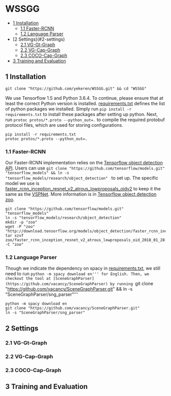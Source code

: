 # WSSGG

* [1 Installation](#1-installation)
    - [1.1 Faster-RCNN](#11-faster-rcnn)
    - [1.2 Language Parser](#12-language-parser)
* [2 Settings)(#2-settings)
    - [2.1 VG-Gt-Graph](#21-vg-gt-graph)
    - [2.2 VG-Cap-Graph](#22-vg-cap-graph)
    - [2.3 COCO-Cap-Graph](#23-coco-cap-graph)
* [3 Training and Evaluation](#training)

## 1 Installation

```
git clone "https://github.com/yekeren/WSSGG.git" && cd "WSSGG"
```

We use Tensorflow 1.5 and Python 3.6.4. To continue, please ensure that at least the correct Python version is installed.
[requirements.txt](requirements.txt) defines the list of python packages we installed.
Simply run ```pip install -r requirements.txt``` to install these packages after setting up python.
Next, run ```protoc protos/*.proto --python_out=.``` to compile the required protobuf protocol files, which are used for storing configurations.

```
pip install -r requirements.txt
protoc protos/*.proto --python_out=.
```

### 1.1 Faster-RCNN
Our Faster-RCNN implementation relies on the [Tensorflow object detection API](https://github.com/tensorflow/models/tree/master/research/object_detection).
Users can use ```git clone "https://github.com/tensorflow/models.git" "tensorflow_models" && ln -s "tensorflow_models/research/object_detection" ``` to set up.
The specific model we use is [faster_rcnn_inception_resnet_v2_atrous_lowproposals_oidv2](http://download.tensorflow.org/models/object_detection/faster_rcnn_inception_resnet_v2_atrous_lowproposals_oid_2018_01_28.tar.gz) to keep it the same as the [VSPNet](https://github.com/alirezazareian/vspnet). More information is in [Tensorflow object detection zoo](https://github.com/tensorflow/models/blob/master/research/object_detection/g3doc/tf1_detection_zoo.md).

```
git clone "https://github.com/tensorflow/models.git" "tensorflow_models" 
ln -s "tensorflow_models/research/object_detection"
mkdir -p "zoo"
wget -P "zoo" "http://download.tensorflow.org/models/object_detection/faster_rcnn_inception_resnet_v2_atrous_lowproposals_oid_2018_01_28.tar.gz"
tar xzvf zoo/faster_rcnn_inception_resnet_v2_atrous_lowproposals_oid_2018_01_28.tar.gz -C "zoo"
```

### 1.2 Language Parser
Though we indicate the dependency on spacy in [requirements.txt](requirements.txt), we still need to run ```python -m spacy download en''' for English.
Then, we checkout the tool at [SceneGraphParser](https://github.com/vacancy/SceneGraphParser) by running ```git clone "https://github.com/vacancy/SceneGraphParser.git" && ln -s "SceneGraphParser/sng_parser"'''

```
python -m spacy download en
git clone "https://github.com/vacancy/SceneGraphParser.git"
ln -s "SceneGraphParser/sng_parser"
```

## 2 Settings

### 2.1 VG-Gt-Graph

### 2.2 VG-Cap-Graph

### 2.3 COCO-Cap-Graph

## 3 Training and Evaluation


